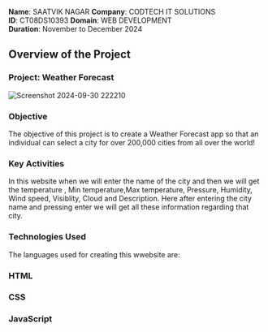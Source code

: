 
**Name**: SAATVIK NAGAR 
**Company**: CODTECH IT SOLUTIONS  
**ID**: CT08DS10393
**Domain**: WEB DEVELOPMENT  
**Duration**: November to December 2024  
  


## Overview of the Project
### Project: Weather Forecast
![Screenshot 2024-09-30 222210](https://github.com/user-attachments/assets/ce26b84e-5b99-4619-aabd-61835d93560c)


### Objective
The objective of this project is to create a Weather Forecast app so that an individual can select a city for over 200,000 cities from all over the world!

### Key Activities
In this website when we will enter the name of the city and then we will get the temperature , Min temperature,Max temperature, Pressure, Humidity, Wind speed, Visiblity, Cloud and Description.
Here after entering the city name and pressing enter we will get all these information regarding that city.

### Technologies Used
The languages used for creating this wwebsite are:
### HTML 
### CSS

### JavaScript 
